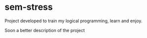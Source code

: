 # sem-stress
Project developed to train my logical programming, learn and enjoy.

Soon a better description of the project
